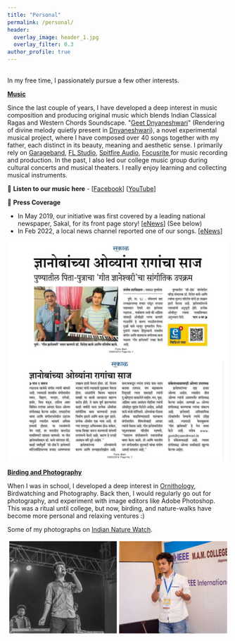 ```yaml
---
title: "Personal"
permalink: /personal/
header:
  overlay_image: header_1.jpg
  overlay_filter: 0.3
author_profile: true
---
```

<br>
In my free time, I passionately pursue a few other interests.
<br>

<ins><b>Music</b></ins>

Since the last couple of years, I have developed a deep interest in music composition and producing original music which blends Indian Classical Ragas and Western Chords Soundscape. "<a href="https://sites.google.com/view/geetdnyaneshwari">Geet Dnyaneshwari</a>" (Rendering of divine melody quietly present in <a href = "https://en.wikipedia.org/wiki/Dnyaneshwari">Dnyaneshwari</a>), a novel experimental musical project, 
where I have composed over 40 songs together with my father, each distinct in its beauty, meaning and aesthetic sense. 
I primarily rely on <a href = "https://www.apple.com/in/mac/garageband/">Garageband</a>, <a href = "https://www.image-line.com/flstudio/">FL Studio</a>,
<a href = "https://www.spitfireaudio.com/labs/">Spitfire Audio</a>, <a href = "https://focusrite.com/en"> Focusrite </a> for music recording and production. In the past, I also led our college music group during cultural concerts and musical theaters. I really enjoy learning and collecting musical instruments. 

🔗 **Listen to our music here** - [[Facebook](https://www.facebook.com/geet.dnyaneshwari)] [[YouTube](https://www.youtube.com/c/GeetDnyaneshwari)]  

📰 **Press Coverage**

- In May 2019, our initiative was first covered by a leading national newspaper, Sakal, for its front page story! [[eNews](https://www.esakal.com/pune/ovi-dnyanoba-express-raag-189606)] (See below)<br>
- In Feb 2022, a local news channel reported one of our songs. [[eNews](https://www.youtube.com/watch?v=JYdPyAC_ejA)]
<center><img src = "/images/Sakal_Combine.jpg" width="500" height="500" /></center>
 

<ins><b>Birding and Photography</b></ins>

When I was in school, I developed a deep interest in <a href = "https://en.wikipedia.org/wiki/Ornithology"> Ornithology</a>, Birdwatching and Photography. Back then, I would regularly go out for photography, and experiment with image editors like Adobe Photoshop. This was a ritual until college, but now, birding, and nature-walks have become more personal and relaxing ventures :) 
  
Some of my photographs on [Indian Nature Watch](http://www.indianaturewatch.net/view_cat.php?tag=Paritosh+Katre). 
<br>

<img src = "/images/Github Club.jpg">
